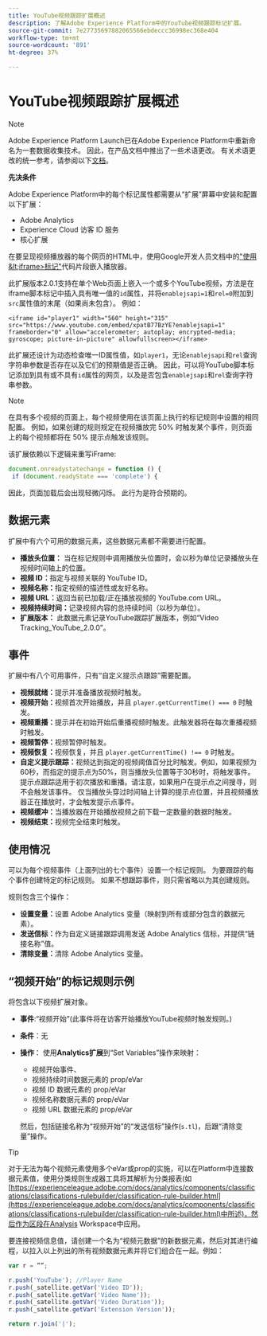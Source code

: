 ```yaml
---
title: YouTube视频跟踪扩展概述
description: 了解Adobe Experience Platform中的YouTube视频跟踪标记扩展。
source-git-commit: 7e27735697882065566ebdeccc36998ec368e404
workflow-type: tm+mt
source-wordcount: '891'
ht-degree: 37%

---
```


# YouTube视频跟踪扩展概述

>[!NOTE]
>
>Adobe Experience Platform Launch已在Adobe Experience Platform中重新命名为一套数据收集技术。 因此，在产品文档中推出了一些术语更改。 有关术语更改的统一参考，请参阅以下[文档](../../../term-updates.md)。

**先决条件**

Adobe Experience Platform中的每个标记属性都需要从“扩展”屏幕中安装和配置以下扩展：

* Adobe Analytics
* Experience Cloud 访客 ID 服务
* 核心扩展

在要呈现视频播放器的每个网页的HTML中，使用Google开发人员文档中的[&quot;使用\&lt;iframe\>标记&quot;](https://developers.google.com/youtube/player_parameters#Manual_IFrame_Embeds)代码片段嵌入播放器。

此扩展版本2.0.1支持在单个Web页面上嵌入一个或多个YouTube视频，方法是在iframe脚本标记中插入具有唯一值的`id`属性，并将`enablejsapi=1`和`rel=0`附加到`src`属性值的末尾（如果尚未包含）。 例如：

`<iframe id="player1" width="560" height="315" src="https://www.youtube.com/embed/xpatB77BzYE?enablejsapi=1" frameborder="0" allow="accelerometer; autoplay; encrypted-media; gyroscope; picture-in-picture" allowfullscreen></iframe>`

此扩展还设计为动态检查唯一ID属性值，如`player1`，无论`enablejsapi`和`rel`查询字符串参数是否存在以及它们的预期值是否正确。 因此，可以将YouTube脚本标记添加到具有或不具有`id`属性的网页，以及是否包含`enablejsapi`和`rel`查询字符串参数。

>[!NOTE]
>
>在具有多个视频的页面上，每个视频使用在该页面上执行的标记规则中设置的相同配置。 例如，如果创建的规则规定在视频播放完 50% 时触发某个事件，则页面上的每个视频都将在 50% 提示点触发该规则。

该扩展依赖以下逻辑来重写iFrame:

```javascript
document.onreadystatechange = function () {
 if (document.readyState === 'complete') {
```

因此，页面加载后会出现轻微闪烁。 此行为是符合预期的。

## 数据元素

扩展中有六个可用的数据元素，这些数据元素都不需要进行配置。

* **播放头位置：** 当在标记规则中调用播放头位置时，会以秒为单位记录播放头在视频时间轴上的位置。
* **视频 ID：**&#x200B;指定与视频关联的 YouTube ID。
* **视频名称：**&#x200B;指定视频的描述性或友好名称。
* **视频 URL：**&#x200B;返回当前已加载/正在播放视频的 YouTube.com URL。
* **视频持续时间：**&#x200B;记录视频内容的总持续时间（以秒为单位）。
* **扩展版本：** 此数据元素记录YouTube跟踪扩展版本，例如“Video Tracking_YouTube_2.0.0”。

## 事件

扩展中有八个可用事件，只有“自定义提示点跟踪”需要配置。

* **视频就绪：**&#x200B;提示并准备播放视频时触发。
* **视频开始：**&#x200B;视频首次开始播放，并且 `player.getCurrentTime() === 0` 时触发。
* **视频重播：**&#x200B;提示并在初始开始后重播视频时触发。此触发器将在每次重播视频时触发。
* **视频暂停：**&#x200B;视频暂停时触发。
* **视频恢复：**&#x200B;视频恢复，并且 `player.getCurrentTime() !== 0` 时触发。
* **自定义提示跟踪：**&#x200B;视频达到指定的视频阈值百分比时触发。例如，如果视频为60秒，而指定的提示点为50%，则当播放头位置等于30秒时，将触发事件。 提示点跟踪适用于初次播放和重播。请注意，如果用户在提示点之间搜寻，则不会触发该事件。 仅当播放头穿过时间轴上计算的提示点位置，并且视频播放器正在播放时，才会触发提示点事件。
* **视频缓冲：**&#x200B;当播放器在开始播放视频之前下载一定数量的数据时触发。
* **视频结束：**&#x200B;视频完全结束时触发。

## 使用情况

可以为每个视频事件（上面列出的七个事件）设置一个标记规则。 为要跟踪的每个事件创建特定的标记规则。 如果不想跟踪事件，则只需省略以为其创建规则。

规则包含三个操作：

* **设置变量：**&#x200B;设置 Adobe Analytics 变量（映射到所有或部分包含的数据元素）。
* **发送信标：**&#x200B;作为自定义链接跟踪调用发送 Adobe Analytics 信标，并提供“链接名称”值。
* **清除变量：**&#x200B;清除 Adobe Analytics 变量。

## “视频开始”的标记规则示例

将包含以下视频扩展对象。

* **事件**:“视频开始”(此事件将在访客开始播放YouTube视频时触发规则。)

* **条件**：无

* **操作**： 使用&#x200B;**Analytics扩展**&#x200B;到“Set Variables”操作来映射：

   * 视频开始事件、
   * 视频持续时间数据元素的 prop/eVar
   * 视频 ID 数据元素的 prop/eVar
   * 视频名称数据元素的 prop/eVar
   * 视频 URL 数据元素的 prop/eVar

   然后，包括链接名称为“视频开始”的“发送信标”操作(`s.tl`)，后跟“清除变量”操作。

>[!TIP]
> 
>对于无法为每个视频元素使用多个eVar或prop的实施，可以在Platform中连接数据元素值，使用分类规则生成器工具将其解析为分类报表(如[https://experienceleague.adobe.com/docs/analytics/components/classifications/classifications-rulebuilder/classification-rule-builder.html](https://experienceleague.adobe.com/docs/analytics/components/classifications/classifications-rulebuilder/classification-rule-builder.html)中所述)，然后作为区段在Analysis Workspace中应用。

要连接视频信息值，请创建一个名为“视频元数据”的新数据元素，然后对其进行编程，以拉入以上列出的所有视频数据元素并将它们组合在一起。例如：

```javascript
var r = ””;

r.push('YouTube'); //Player Name
r.push(_satellite.getVar('Video ID'));
r.push(_satellite.getVar('Video Name'));
r.push(_satellite.getVar('Video Duration'));
r.push(_satellite.getVar('Extension Version'));

return r.join('|');
```
